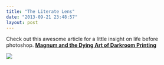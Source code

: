 ```yaml
---
title: "The Literate Lens"
date: "2013-09-21 23:48:57"
layout: post
---
```


<p></p>

<p></p>
<p>Check out this awesome article for a little insight on life before photoshop. <strong><a href="http://theliteratelens.com/2012/02/17/magnum-and-the-dying-art-of-darkroom-printing/">Magnum and the Dying Art of Darkroom Printing</a> <br/></strong></p>
<p><a href="http://theliteratelens.com/2012/02/17/magnum-and-the-dying-art-of-darkroom-printing/"><strong><img src="http://media.tumblr.com/43e4b16b4468738ec2bc42c58a0c03c4/tumblr_inline_mti24sdude1rf4blg.jpg"/></strong></a></p>

<p></p>
